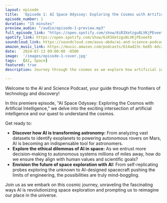 ```yaml
---
layout: episode
title:  'Episode 1: AI Space Odyssey: Exploring the Cosmos with Artificial Intelligence'
episode_number: 1
duration: "15 minutes"
preview_audio: "/audio/episode-1-preview.mp3"
full_episode_link: "https://open.spotify.com/show/6iR3Xetzgu8LVKjPEveetb"
spotify_link: https://open.spotify.com/show/6iR3Xetzgu8LVKjPEveetb
soundcloud_link: https://soundcloud.com/aous-abdo/ai-and-science-podcast?utm_source=clipboard&utm_medium=text&utm_campaign=social_sharing&si=5dc39ba5b4eb480a90a42091b5bd346a
amazon_music_link: https://music.amazon.com/podcasts/614ad23c-be85-4dc2-b07b-510266723045/episodes/449d2331-cf15-43c3-8522-c3bb1b7550a5/the-ai-and-science-podcast-ai-space-odyssey-exploring-the-cosmos-with-artificial-intelligence
date:   2024-07-13 09:00:00 -0500
image:  '/images/episode-1-cover.jpg'
tags:   [AI, Space]
featured: true
description: Journey through the cosmos as we explore how artificial intelligence is revolutionizing space exploration. From discovering hidden planets to designing futuristic spacecraft, AI is pushing the boundaries of what's possible in our understanding of the universe.

---
```


Welcome to the AI and Science Podcast, your guide through the frontiers of technology and discovery! 

In this premiere episode, "AI Space Odyssey: Exploring the Cosmos with Artificial Intelligence," we delve into the exciting intersection of artificial intelligence and our quest to understand the cosmos. 

Get ready to:

* **Discover how AI is transforming astronomy:** From analyzing vast datasets to identify exoplanets to powering autonomous rovers on Mars, AI is becoming an indispensable tool for astronomers. 
* **Explore the ethical dilemmas of AI in space:** As we entrust more decision-making to autonomous systems millions of miles away, how do we ensure they align with human values and scientific goals? 
* **Envision the future of space exploration with AI:** From self-replicating probes exploring the unknown to AI-designed spacecraft pushing the limits of engineering, the possibilities are truly mind-boggling.

Join us as we embark on this cosmic journey, unraveling the fascinating ways AI is revolutionizing space exploration and prompting us to reimagine our place in the universe. 